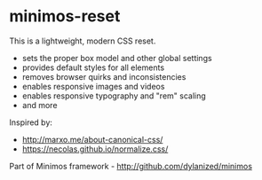# minimos-reset

This is a lightweight, modern CSS reset.

- sets the proper box model and other global settings
- provides default styles for all elements
- removes browser quirks and inconsistencies
- enables responsive images and videos
- enables responsive typography and "rem" scaling
- and more

Inspired by:
- http://marxo.me/about-canonical-css/
- https://necolas.github.io/normalize.css/

Part of Minimos framework - http://github.com/dylanized/minimos
